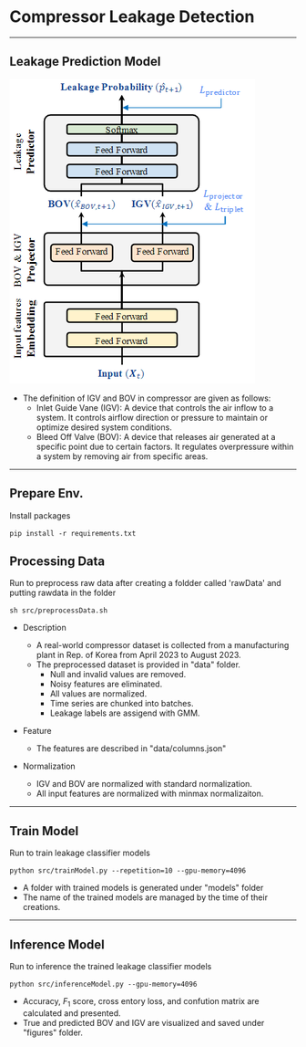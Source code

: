 # Compressor Leakage Detection
---
## Leakage Prediction Model
![model](./images/prediction_model.png)
- The definition of IGV and BOV in compressor are given as follows:
    - Inlet Guide Vane (IGV): A device that controls the air inflow to
a system. It controls airflow direction or pressure to maintain
or optimize desired system conditions.
    - Bleed Off Valve (BOV): A device that releases air generated at a
specific point due to certain factors. It regulates overpressure
within a system by removing air from specific areas.

---
## Prepare Env.
Install packages

    pip install -r requirements.txt


## Processing Data
Run to preprocess raw data after creating a foldder called 'rawData' and putting rawdata in the folder

    sh src/preprocessData.sh

- Description
    - A real-world compressor dataset is collected from a manufacturing plant in Rep. of Korea from April 2023 to August 2023.
    - The preprocessed dataset is provided in "data" folder.
        - Null and invalid values are removed.
        - Noisy features are eliminated.
        - All values are normalized.
        - Time series are chunked into batches.
        - Leakage labels are assigend with GMM.

- Feature
    - The features are described in "data/columns.json"

- Normalization
    - IGV and BOV are normalized with standard normalization.
    - All input features are normalized with minmax normalizaiton.


---
## Train Model
Run to train leakage classifier models 

    python src/trainModel.py --repetition=10 --gpu-memory=4096

- A folder with trained models is generated under "models" folder 
- The name of the trained models are managed by the time of their creations.

---
## Inference Model
Run to inference the trained leakage classifier models


    python src/inferenceModel.py --gpu-memory=4096

- Accuracy, $F_1$ score, cross entory loss, and confution matrix are calculated and presented.
- True and predicted BOV and IGV are visualized and saved under "figures" folder.






